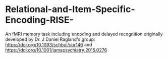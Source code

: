 # Relational-and-Item-Specific-Encoding-RISE-
An fMRI memory task including encoding and delayed recognition originally developed by Dr. J Daniel Ragland's group: https://doi.org/10.1093/schbul/sbr146 and https://doi.org/10.1001/jamapsychiatry.2015.0276
